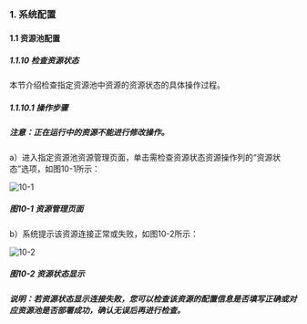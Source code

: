 ### 1. 系统配置

#### 1.1 资源池配置

##### 1.1.10 检查资源状态

本节介绍检查指定资源池中资源的资源状态的具体操作过程。

##### 1.1.10.1 操作步骤

##### 注意：正在运行中的资源不能进行修改操作。

a）进入指定资源池资源管理页面，单击需检查资源状态资源操作列的“资源状态”选项，如图10-1所示：

![10-1](https://www.feisuanyz.com/fstest/xtpz/source_020.png)

##### 图10-1 资源管理页面

b）系统提示该资源连接正常或失败，如图10-2所示：

![10-2](https://www.feisuanyz.com/fstest/xtpz/source_021.png)

##### 图10-2 资源状态显示

##### 说明：若资源状态显示连接失败，您可以检查该资源的配置信息是否填写正确或对应资源池是否部署成功，确认无误后再进行检查。
